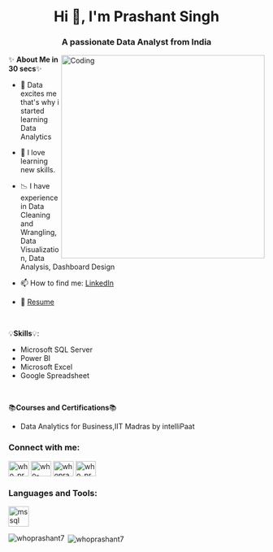 <h1 align="center">Hi 👋, I'm Prashant Singh</h1>
<h3 align="center">A passionate Data Analyst from India</h3>
<img align="right" alt="Coding" width="400" src="https://149695847.v2.pressablecdn.com/wp-content/uploads/2019/03/cloudd.gif"> 



✨ **About Me in 30 secs**✨

- 👀 Data excites me that's why i started learning Data Analytics
- 🌱 I love learning new skills.
- 📉 I have experience in Data Cleaning and Wrangling, Data Visualization, Data Analysis, Dashboard Design
- 📫 How to find me: [LinkedIn](https://www.linkedin.com/in/who-prashant/)

- 📄 [Resume](https://drive.google.com/drive/folders/1Nhk0VLobNQCuJ9YO5XFuaSWer0Up5equ)



<p>&nbsp;</p>
 
 💡**Skills**💡:
 
- Microsoft SQL Server
- Power BI
- Microsoft Excel
- Google Spreadsheet


 <p>&nbsp;</p>


 📚**Courses and Certifications**📚
 
 - Data Analytics for Business,IIT Madras by intelliPaat

<h3 align="left">Connect with me:</h3>
<p align="left">
<a href="https://twitter.com/who_prashant" target="blank"><img align="center" src="https://raw.githubusercontent.com/rahuldkjain/github-profile-readme-generator/master/src/images/icons/Social/twitter.svg" alt="who_prashant" height="30" width="40" /></a>
<a href="https://linkedin.com/in/who-prashant" target="blank"><img align="center" src="https://raw.githubusercontent.com/rahuldkjain/github-profile-readme-generator/master/src/images/icons/Social/linked-in-alt.svg" alt="who-prashant" height="30" width="40" /></a>
<a href="https://fb.com/whoprashantsingh" target="blank"><img align="center" src="https://raw.githubusercontent.com/rahuldkjain/github-profile-readme-generator/master/src/images/icons/Social/facebook.svg" alt="whoprashantsingh" height="30" width="40" /></a>
<a href="https://instagram.com/who_prashant" target="blank"><img align="center" src="https://raw.githubusercontent.com/rahuldkjain/github-profile-readme-generator/master/src/images/icons/Social/instagram.svg" alt="who_prashant" height="30" width="40" /></a>
</p>

<h3 align="left">Languages and Tools:</h3>
<p align="left"> <a href="https://www.microsoft.com/en-us/sql-server" target="_blank" rel="noreferrer"> <img src="https://www.svgrepo.com/show/303229/microsoft-sql-server-logo.svg" alt="mssql" width="40" height="40"/> </a> </p>

<p><img align="left" src="https://github-readme-stats.vercel.app/api/top-langs?username=whoprashant7&show_icons=true&locale=en&layout=compact" alt="whoprashant7" /></p>

<p>&nbsp;<img align="center" src="https://github-readme-stats.vercel.app/api?username=whoprashant7&show_icons=true&locale=en" alt="whoprashant7" /></p>
